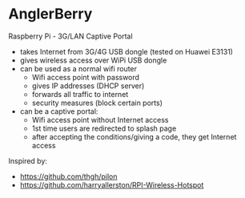 AnglerBerry
===========

Raspberry Pi - 3G/LAN Captive Portal
- takes Internet from 3G/4G USB dongle (tested on Huawei E3131)
- gives wireless access over WiPi USB dongle
- can be used as a normal wifi router
   * Wifi access point with password
   * gives IP addresses (DHCP server)
   * forwards all traffic to internet
   * security measures (block certain ports)
- can be a captive portal: 
   * Wifi access point without Internet access
   * 1st time users are redirected to splash page
   * after accepting the conditions/giving a code, they get Internet access


Inspired by:
   * https://github.com/thgh/pilon
   * https://github.com/harryallerston/RPI-Wireless-Hotspot
